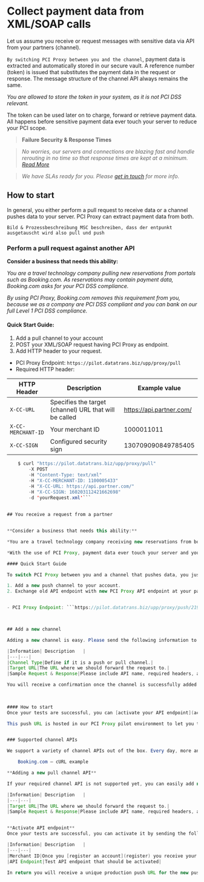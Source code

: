 # Collect payment data from XML/SOAP calls

Let us assume you receive or request messages with sensitive data via API from your partners (channel).

`By switching PCI Proxy between you and the channel`, payment data is extracted and automatically stored in our secure vault. A reference number (token) is issued that substitutes the payment data in the request or response. The message structure of the channel API always remains the same. 

*You are allowed to store the token in your system, as it is not PCI DSS relevant.*

The token can be used later on to charge, forward or retrieve payment data. All happens before sensitive payment data ever touch your server to reduce your PCI scope. 

> **Failure Security & Response Times**

> *No worries, our servers and connections are blazing fast and handle rerouting in no time so that response times are kept at a minimum. [Read More](webseite-security-site)*

> *We have SLAs ready for you. Please [get in touch](start@pci-proxy.com) for more info.*

## How to start

In general, you either perform a pull request to receive data or a channel pushes data to your server. PCI Proxy can extract payment data from both.


```Bild & Prozessbeschreibung MSC beschreiben, dass der entpunkt ausgetauscht wird also pull und push```


### Perform a pull request against another API



**Consider a business that needs this ability:**

*You are a travel technology company pulling new reservations from portals such as Booking.com. As reservations may contain payment data, Booking.com asks for your PCI DSS compliance.*

*By using PCI Proxy, Booking.com removes this requirement from you, because we as a company are PCI DSS compliant and you can bank on our full Level 1 PCI DSS compliance.*



#### Quick Start Guide:

1. Add a pull channel to your account
2. POST your XML/SOAP request having PCI Proxy as endpoint.
2. Add HTTP header to your request.


- PCI Proxy Endpoint: ```https://pilot.datatrans.biz/upp/proxy/pull```
- Required HTTP header:


| HTTP Header      | Description                                                        | Example value
| -------------- | -------------------------------------------------------------------| ---
| `X-CC-URL` | Specifies the target (channel) URL that will be called | https://api.partner.com/
| `X-CC-MERCHANT-ID` | Your merchant ID | 1000011011
| `X-CC-SIGN` | Configured security sign | 130709090849785405
            

```java
    $ curl "https://pilot.datatrans.biz/upp/proxy/pull" 
        -X POST 
        -H "Content-Type: text/xml" 
        -H "X-CC-MERCHANT-ID: 1100005433" 
        -H "X-CC-URL: https://api.partner.com/" 
        -H "X-CC-SIGN: 160203112421662698" 
        -d 'yourRequest.xml'```
        
        
## You receive a request from a partner


**Consider a business that needs this ability:**

*You are a travel technology company receiving new reservations from booking portals on an API endpoint at your server. As reservations may contain sensitive payment data, your servers are in PCI scope.*

*With the use of PCI Proxy, payment data ever touch your server and your reduce your PCI scope.* 

#### Quick Start Guide

To switch PCI Proxy between you and a channel that pushes data, you just add a new channel. The channel can use it and invoke requests having PCI Proxy as endpoint.

1. Add a new push channel to your account.
2. Exchange old API endpoint with new PCI Proxy API endpoint at your partner


- PCI Proxy Endpoint: ```https://pilot.datatrans.biz/upp/proxy/push/219e781e517d447c``` 



## Add a new channel

Adding a new channel is easy. Please send the following information to [setup@pci-proxy.com](mailto:setup@pci-proxy.com). 

|Information| Description   |
|---|---|
|Channel Type|Define if it is a push or pull channel.|
|Target URL|The URL where we should forward the request to.|
|Sample Request & Response|Please include API name, required headers, auth fields, and request method.|

You will receive a confirmation once the channel is successfully added. For push channels, you also receive a channel specific API endpoint.

  
  
#### How to start
Once your tests are successful, you can [activate your API endpoint](activate-push-endpoint) and receive the productive API endpoint.

This push URL is hosted in our PCI Proxy pilot environment to let you test the push channel and make sure you receive the correct data. 


### Supported channel APIs

We support a variety of channel APIs out of the box. Every day, more and more channels get added. Please find below an uncomplete list of channels we already support. In case your required API is not on the list, adding a new channel API is easy. 

    Booking.com – cURL example 

**Adding a new pull channel API**

If your required channel API is not supported yet, you can easily add new pull channel APIs by yourself. Just send us the following information to setup@pci-proxy.com. 

|Information| Description   |
|---|---|
|Target URL|The URL where we should forward the request to.|
|Sample Request & Response|Please include API name, required headers, auth fields, and request method.|


**Activate API endpoint**
Once your tests are successful, you can activate it by sending the following data to setup@pci-proxy.com.

|Information| Description   |
|---|---|
|Merchant ID|Once you [register an account](register) you receive your merchant ID.|
|API Endpoint|Test API endpoint that should be activated|

In return you will receive a unique production push URL for the new push channel that you can pass on to your partner. 


